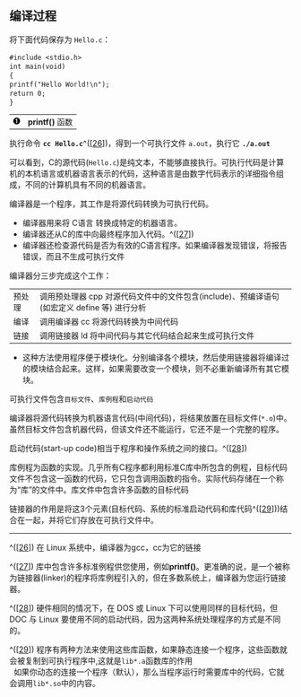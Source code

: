 ## 编译过程

将下面代码保存为 `Hello.c`：

```shell
#include <stdio.h>
int main(void)
{
printf("Hello World!\n");
return 0;
}  
```

|                                          |                   |
|:-----------------------------------------|:------------------|
| [![1](images/callouts/1.png)](#build-20) | **printf()** 函数 |

执行命令 **`cc Hello.c`**^(\[[26](#ftn.id3084190)\])，得到一个可执行文件
`a.out`，执行它 **`./a.out`**

可以看到，C的源代码(`Hello.c`)是纯文本，不能够直接执行。可执行代码是计算机的本机语言或机器语言表示的代码，这种语言是由数字代码表示的详细指令组成，不同的计算机具有不同的机器语言。

编译器是一个程序，其工作是将源代码转换为可执行代码。

- 编译器用来将 C语言 转换成特定的机器语言。
- 编译器还从C的库中向最终程序加入代码。^(\[[27](#ftn.id3084254)\])
- 编译器还检查源代码是否为有效的C语言程序。如果编译器发现错误，将报告错误，而且不生成可执行文件

编译器分三步完成这个工作：

|        |                                                                                             |
|--------|------------------------|
| 预处理 | 调用预处理器 cpp 对源代码文件中的文件包含(include)、预编译语句(如宏定义 define 等) 进行分析 |
| 编译   | 调用编译器 cc 将源代码转换为中间代码                                                        |
| 链接   | 调用链接器 ld 将中间代码与其它代码结合起来生成可执行文件                                    |

- 这种方法使用程序便于模块化。分别编译各个模块，然后使用链接器将编译过的模块结合起来。这样，如果需要改变一个模块，则不必重新编译所有其它模块。

可执行文件包含`目标文件`、`库例程`和`启动代码`

编译器将源代码转换为机器语言代码(中间代码)，将结果放置在目标文件(`*.o`)中。虽然目标文件包含机器代码，但该文件还不能运行，它还不是一个完整的程序。

启动代码(start-up
code)相当于程序和操作系统之间的接口。^(\[[28](#ftn.id3084399)\])

库例程为函数的实现。几乎所有C程序都利用标准C库中所包含的例程，目标代码文件不包含这一函数的代码，它只包含调用函数的指令。实际代码存储在一个称为“库”的文件中。库文件中包含许多函数的目标代码

链接器的作用是将这3个元素(目标代码、系统的标准启动代码和库代码^(\[[29](#ftn.id3084420)\]))结合在一起，并将它们存放在可执行文件中。

---

^(\[[26](#id3084190)\]) 在 Linux 系统中，编译器为gcc，cc为它的链接

^(\[[27](#id3084254)\])
库中包含许多标准例程供您使用，例如**printf()**。更准确的说，是一个被称为链接器(linker)的程序将库例程引入的，但在多数系统上，编译器为您运行链接器。

^(\[[28](#id3084399)\]) 硬件相同的情况下，在 DOS 或 Linux
下可以使用同样的目标代码，但 DOC 与 Linux
要使用不同的启动代码，因为这两种系统处理程序的方式是不同的。

^(\[[29](#id3084420)\])
程序有两种方法来使用这些库函数，如果静态连接一个程序，这些函数就会被复制到可执行程序中,这就是`lib*.a`函数库的作用  
  如果你动态的连接一个程序（默认），那么当程序运行时需要库中的代码，它就会调用`lib*.so`中的内容。

